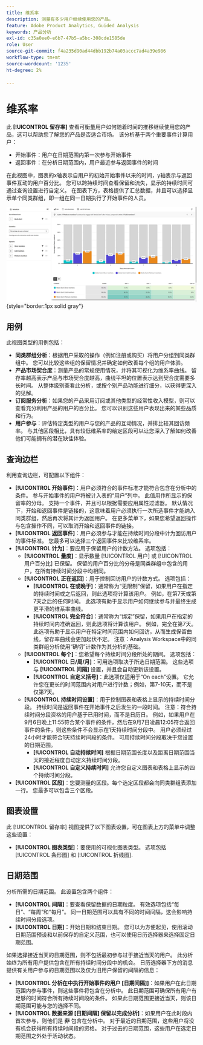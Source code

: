 ```yaml
---
title: 维系率
description: 测量有多少用户继续使用您的产品。
feature: Adobe Product Analytics, Guided Analysis
keywords: 产品分析
exl-id: c35a0ee0-e6b7-47b5-a5bc-308cde1585de
role: User
source-git-commit: f4a235d90ad44dbb192b74a03accc7ad4a39e986
workflow-type: tm+mt
source-wordcount: '1235'
ht-degree: 2%

---
```


# 维系率

此 **[!UICONTROL 留存率]** 查看可衡量用户如何随着时间的推移继续使用您的产品，这可以帮助您了解您的产品是否适合市场。 该分析基于两个重要事件计算用户：

* 开始事件：用户在日期范围内第一次参与开始事件
* 返回事件：在分析日期范围内，用户最近参与返回事件的时间

在此视图中，图表的x轴表示自用户的初始开始事件以来的时间，y轴表示与返回事件互动的用户百分比。 您可以跨持续时间查看保留和流失，显示的持续时间可通过查询设置进行自定义。 在图表下方，表格提供了汇总数据，并且可以选择显示单个同类群组，即一组在同一日期执行了开始事件的人员。

![保留率屏幕截图](../assets/retention-rates.png){style="border:1px solid gray"}

## 用例

此视图类型的用例包括：

* **同类群组分析**：根据用户采取的操作（例如注册或购买）将用户分组到同类群组中。 您可以比较这些组的保留情况并确定如何改善每个组的用户体验。
* **产品市场契合度**：测量产品的常规使用情况，并将其可视化为维系率曲线。 留存率越高表示产品与市场契合度越高，曲线平坦的位置表示达到契合度需要多长时间。 从整体级别查看此分析，或按个别产品功能进行细分，以获得更深入的见解。
* **订阅服务分析**：如果您的产品采用订阅或其他类型的经常性收入模型，则可以查看充分利用产品的用户的百分比。 您可以识别这些用户表现出来的某些品质和行为。
* **用户参与**：评估特定类型的用户与您的产品的互动情况，并排比较其回访频率。 与其他区段相比，具有较低维系率的给定区段可以让您深入了解如何改善他们可能拥有的潜在缺佳体验。

## 查询边栏

利用查询边栏，可配置以下组件：

* **[!UICONTROL 开始事件]**：用户必须符合的事件标准才能符合包含在分析中的条件。 参与开始事件的用户将被计入表的“用户”列中。 此值用作所显示的保留率的分母。 支持一个事件，并且可以根据需要应用属性过滤器。 默认情况下，开始和返回事件是链接的，这意味着用户必须执行一次所选事件才能纳入同类群组，然后再次将其计为返回用户。 在更多菜单下，如果您希望返回操作与包含操作不同，可以取消开始和返回事件的链接。
* **[!UICONTROL 返回事件]**：用户必须参与才能在持续时间分段中计为回访用户的事件标准。 您最多可以选择三个返回事件来比较维系率。
* **[!UICONTROL 计为]**：要应用于保留用户的计数方法。 选项包括：
   * **[!UICONTROL 量度]**：显示数量 [!UICONTROL 用户] 或 [!UICONTROL 用户百分比] 已保留。 保留的用户百分比的分母是同类群组中包含的用户，在所有持续时间分段中均相同。
   * **[!UICONTROL 正在返回]**：用于控制回访用户的计数方式。 选项包括：
      * **[!UICONTROL 在或晚于]**：通常称为“无限制”保留，如果用户在指定的持续时间或之后返回，则此选项将计算该用户。 例如，在第7天或第7天之后的任何时间。 此选项有助于显示用户如何继续参与并最终生成更平滑的维系率曲线。
      * **[!UICONTROL 完全符合]**：通常称为“绑定”保留，如果用户在指定的持续时间内准确返回，则此选项将计算该用户。 例如，完全在第7天。 此选项有助于显示用户在特定时间范围内如何回访，从而生成保留曲线，留存率曲线会更加起伏不定。 注意：Analysis Workspace中的同类群组分析使用“确切”计数作为其分析的基础。
   * **[!UICONTROL 每个]**：您希望每个持续时间分段所处的期间。 选项包括：
      * **[!UICONTROL 日/周/月]**：可用选项取决于所选日期范围。 这些选项与 **[!UICONTROL 间隔]** 设置，并且会自动更新该设置。
      * **[!UICONTROL 自定义括号]**：此选项仅适用于“On each”设置。 它允许您在更长的时间范围内对用户进行计数；例如，第7-10天，而不是仅第7天。
   * **[!UICONTROL 持续时间设置]**：用于控制图表和表格上显示的持续时间分段。 持续时间是返回事件在开始事件之后发生的一段时间。 注意：符合持续时间分段资格的用户基于已用时间，而不是日历日。 例如，如果用户在9月6日晚上11:55符合某个事件的条件，然后在9月7日凌晨12:05符合返回事件的条件，则这些条件不会显示在1天持续时间分段中。 用户必须经过24小时才能符合1天持续时间段的条件。 可用持续时间分段取决于您设置的日期范围。
      * **[!UICONTROL 自动持续时间]** 根据日期范围长度以及距离日期范围当天的接近程度自动定义持续时间分段。
      * **[!UICONTROL 自定义持续时间]** 允许您自定义图表和表格上显示的四个持续时间分段。
* **[!UICONTROL 区段]**：您要测量的区段。每个选定区段都会向同类群组表添加一行。 您最多可以包含三个区段。

## 图表设置

此 [!UICONTROL 留存率] 视图提供了以下图表设置，可在图表上方的菜单中调整这些设置：

* **[!UICONTROL 图表类型]**：要使用的可视化图表类型。 选项包括 [!UICONTROL 条形图] 和 [!UICONTROL 折线图].

## 日期范围

分析所需的日期范围。 此设置包含两个组件：

* **[!UICONTROL 间隔]**：要查看保留数据的日期粒度。 有效选项包括“每日”、“每周”和“每月”。 同一日期范围可以具有不同的时间间隔，这会影响持续时间分段选项。
* **[!UICONTROL 日期]**：开始日期和结束日期。 您可以为方便起见，使用滚动日期范围预设和以前保存的自定义范围，也可以使用日历选择器来选择固定日期范围。

如果选择接近当天的日期范围，则不包括最初参与过于接近当天的用户。 此分析始终为所有用户提供包含在所有持续时间分段中的机会。 日历选择器下方的消息提供有关用户参与的日期范围以及仅为旧用户保留的间隔的信息：

* **[!UICONTROL 分析在中执行开始事件的用户 [日期间隔]]**：如果用户在此日期范围内参与事件，则这些事件将包含在分析中。 此日期范围可确保所有用户有足够的时间符合所有持续时间段的条件。 如果此日期范围更接近当天，则该日期范围可能与您的选择不同。
* **[!UICONTROL 数据来源 [日期间隔] 保留以完成分析]**：如果用户在此时段内首次参与，则他们是 **非** 包含在分析中。 对于最近的日期范围，这些用户将没有机会获得所有持续时间段的资格。 对于过去的日期范围，这些用户在选定日期范围之外处于活动状态。
